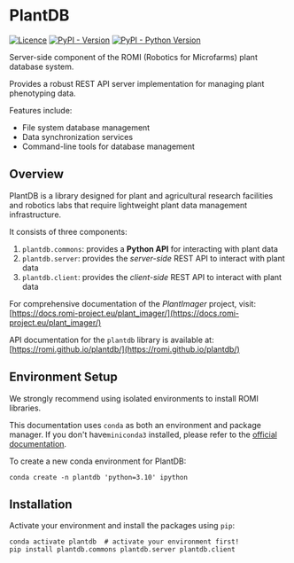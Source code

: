 # PlantDB

[![Licence](https://img.shields.io/badge/license-LGPL3-black)](https://www.gnu.org/licenses/lgpl-3.0.en.html)
[![PyPI - Version](https://img.shields.io/pypi/v/plantdb.server?logo=pypi&logoColor=white)](https://pypi.org/project/plantdb.server/)
[![PyPI - Python Version](https://img.shields.io/pypi/pyversions/plantdb.server?logo=python&logoColor=white)](https://pypi.org/project/plantdb.server/)

Server-side component of the ROMI (Robotics for Microfarms) plant database system.

Provides a robust REST API server implementation for managing plant phenotyping data.

Features include:
- File system database management
- Data synchronization services
- Command-line tools for database management

## Overview

PlantDB is a library designed for plant and agricultural research facilities and robotics labs that require lightweight plant data management infrastructure.

It consists of three components:

1. `plantdb.commons`: provides a **Python API** for interacting with plant data
2. `plantdb.server`: provides the _server-side_ REST API to interact with plant data
3. `plantdb.client`: provides the _client-side_ REST API to interact with plant data

For comprehensive documentation of the _PlantImager_ project, visit: [https://docs.romi-project.eu/plant_imager/](https://docs.romi-project.eu/plant_imager/)

API documentation for the `plantdb` library is available at: [https://romi.github.io/plantdb/](https://romi.github.io/plantdb/)

## Environment Setup

We strongly recommend using isolated environments to install ROMI libraries.

This documentation uses `conda` as both an environment and package manager.
If you don't have`miniconda3` installed, please refer to the [official documentation](https://docs.conda.io/en/latest/miniconda.html).

To create a new conda environment for PlantDB:
``` shell
conda create -n plantdb 'python=3.10' ipython
```

## Installation

Activate your environment and install the packages using `pip`:

``` shell
conda activate plantdb  # activate your environment first!
pip install plantdb.commons plantdb.server plantdb.client
```

